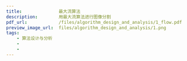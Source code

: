 ```yaml
---
title:              最大流算法
description:        用最大流算法进行图像分割
pdf_url:            /files/algorithm_design_and_analysis/1_flow.pdf
preview_image_url:  files/algorithm_design_and_analysis/1.png
tags:
    - 算法设计与分析
    - 
    - 
---
```


